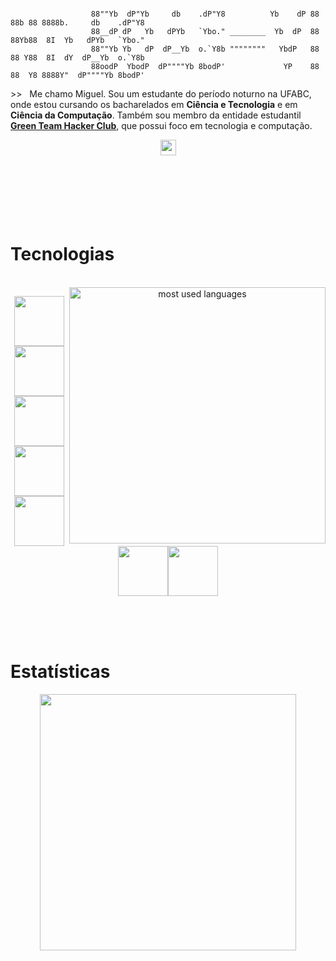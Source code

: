 ```

                  88""Yb  dP"Yb     db    .dP"Y8          Yb    dP 88 88b 88 8888b.     db    .dP"Y8
                  88__dP dP   Yb   dPYb   `Ybo." ________  Yb  dP  88 88Yb88  8I  Yb   dPYb   `Ybo."
                  88""Yb Yb   dP  dP__Yb  o.`Y8b """"""""   YbdP   88 88 Y88  8I  dY  dP__Yb  o.`Y8b
                  88oodP  YbodP  dP""""Yb 8bodP'             YP    88 88  Y8 8888Y"  dP""""Yb 8bodP'

```
\>\>   Me chamo Miguel. Sou um estudante do período noturno na UFABC, onde estou cursando os bacharelados em **Ciência e Tecnologia** e em **Ciência da Computação**. Também sou membro da entidade estudantil [**Green Team Hacker Club**](https://github.com/greenteamhc), que possui foco em tecnologia e computação.

<div align="center">
  <a href="https://www.linkedin.com/in/miguel-piva/"><img src="https://img.shields.io/badge/linkedin-%230077B5.svg?&style=for-the-badge&logo=linkedin&logoColor=white" height=25></a>  
</div>


<br>
<br>
<br>
<br>
<br>
<br>

<h1> Tecnologias</h1>

<br>
<div align="center">
  <a href="https://github.com/MiguelPiva?tab=repositories">
    <img width="410em" align="right" alt="most used languages" src="https://github-readme-stats.vercel.app/api/top-langs/?username=MiguelPiva&layout=donut&langs_count=16&bg_color=90,111746,2A3AE8&title_color=27C0DB&text_color=fff&hide_title=true"/>
  </a>
</div>
<div>
  <p align="center">
    <img loading="lazy" src="https://cdn.jsdelivr.net/gh/devicons/devicon@latest/icons/python/python-original-wordmark.svg" width="80" height="80"/><img loading="lazy" src="https://cdn.jsdelivr.net/gh/devicons/devicon@latest/icons/bash/bash-plain.svg" width="80" height="80"/><img loading="lazy" src="https://cdn.jsdelivr.net/gh/devicons/devicon@latest/icons/c/c-original.svg" width="80" height="80"/><img loading="lazy" src="https://cdn.jsdelivr.net/gh/devicons/devicon@latest/icons/html5/html5-plain-wordmark.svg" width="80" height="80"/><br><img loading="lazy" src="https://cdn.jsdelivr.net/gh/devicons/devicon@latest/icons/css3/css3-plain-wordmark.svg" width="80" height="80"/><img loading="lazy" src="https://cdn.jsdelivr.net/gh/devicons/devicon@latest/icons/docker/docker-plain-wordmark.svg" width="80" height="80"/><img loading="lazy" src="https://cdn.jsdelivr.net/gh/devicons/devicon@latest/icons/linux/linux-original.svg" width="80" height="80"/>
  </p>
</div>
<br>
<br>
<br>

<h1>Estatísticas</h1>
<div align="center">
  <a href="https://github.com/MiguelPiva">
    <img width="410em" src="https://github-readme-stats.vercel.app/api?username=MiguelPiva&show_icons=true&include_all_commits=true&count_private=true&rank_icon=github&bg_color=90,111746,2A3AE8&title_color=27C0DB&text_color=fff&ring_color=27C0DB&icon_color=209AB0&hide_title=true"/>
  </a>
</div>
</div>
